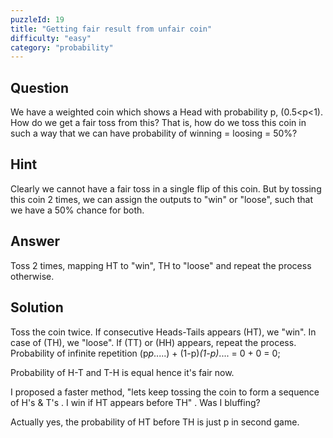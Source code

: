 ```yaml
---
puzzleId: 19
title: "Getting fair result from unfair coin"
difficulty: "easy"
category: "probability"
---
```


## Question
We have a weighted coin which shows a Head with probability p, (0.5<p<1). How do we get a fair toss from this? That is, how do we toss this coin in such a way that we can have probability of winning = loosing = 50%?

## Hint
Clearly we cannot have a fair toss in a single flip of this coin. But by tossing this coin 2 times, we can assign the outputs to "win" or "loose", such that we have a 50% chance for both.

## Answer
Toss 2 times, mapping HT to "win", TH to "loose" and repeat the process otherwise.

## Solution
Toss the coin twice. If consecutive Heads-Tails appears (HT), we "win". In case of (TH), we "loose". If (TT) or (HH) appears, repeat the process. Probability of infinite repetition (p*p*.....) + (1-p)*(1-p)*.... = 0 + 0 = 0;

Probability of H-T and T-H is equal hence it's fair now.

I proposed a faster method, "lets keep tossing the coin to form a sequence of H's & T's . I win if HT appears before TH" . Was I bluffing?









Actually yes, the probability of HT before TH is just p in second game.
